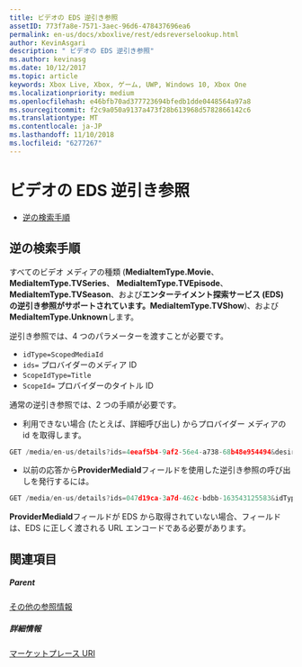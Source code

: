 ```yaml
---
title: ビデオの EDS 逆引き参照
assetID: 773f7a8e-7571-3aec-96d6-478437696ea6
permalink: en-us/docs/xboxlive/rest/edsreverselookup.html
author: KevinAsgari
description: " ビデオの EDS 逆引き参照"
ms.author: kevinasg
ms.date: 10/12/2017
ms.topic: article
keywords: Xbox Live, Xbox, ゲーム, UWP, Windows 10, Xbox One
ms.localizationpriority: medium
ms.openlocfilehash: e46bfb70ad377723694bfedb1dde0448564a97a8
ms.sourcegitcommit: f2c9a050a9137a473f28b613968d5782866142c6
ms.translationtype: MT
ms.contentlocale: ja-JP
ms.lasthandoff: 11/10/2018
ms.locfileid: "6277267"
---
```

# <a name="eds-reverse-lookup-for-video"></a>ビデオの EDS 逆引き参照
 
  * [逆の検索手順](#ID4EQ)
 
<a id="ID4EQ"></a>

 
## <a name="reverse-lookup-steps"></a>逆の検索手順
 
すべてのビデオ メディアの種類 (**MediaItemType.Movie**、 **MediaItemType.TVSeries**、 **MediaItemType.TVEpisode**、 **MediaItemType.TVSeason**、および**エンターテイメント探索サービス (EDS) の逆引き参照がサポートされています。MediaItemType.TVShow**)、および**MediaItemType.Unknown**します。
 
逆引き参照では、4 つのパラメーターを渡すことが必要です。 
   * `idType=ScopedMediaId`
   * `ids=` プロバイダーのメディア ID
   * `ScopeIdType=Title`
   * `ScopeId=` プロバイダーのタイトル ID
 
 
通常の逆引き参照では、2 つの手順が必要です。 
   * 利用できない場合 (たとえば、詳細呼び出し) からプロバイダー メディアの id を取得します。 

```cpp
GET /media/en-us/details?ids=4eeaf5b4-9af2-56e4-a738-68b48e954494&desiredMediaItemTypes=Movie&desired=Providers
```

 
   * 以前の応答から**ProviderMediaId**フィールドを使用した逆引き参照の呼び出しを発行するには。 

```cpp
GET /media/en-us/details?ids=047d19ca-3a7d-462c-bdbb-163543125583&idType=ScopedMediaId&desiredMediaItemTypes=Movie&fields=all&ScopeIdType=Title&ScopeId=0x5848085B
```

 
  
 
**ProviderMediaId**フィールドが EDS から取得されていない場合、フィールドは、EDS に正しく渡される URL エンコードである必要があります。
  
<a id="ID4EOC"></a>

 
## <a name="see-also"></a>関連項目
 
<a id="ID4EQC"></a>

 
##### <a name="parent"></a>Parent  

[その他の参照情報](atoc-xboxlivews-reference-additional.md)

  
<a id="ID4E3C"></a>

 
##### <a name="further-information"></a>詳細情報 

[マーケットプレース URI](../uri/marketplace/atoc-reference-marketplace.md)

   